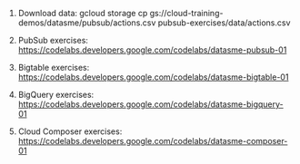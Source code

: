 
1. Download data:
gcloud storage cp gs://cloud-training-demos/datasme/pubsub/actions.csv pubsub-exercises/data/actions.csv

2. PubSub exercises:
https://codelabs.developers.google.com/codelabs/datasme-pubsub-01

3. Bigtable exercises:
https://codelabs.developers.google.com/codelabs/datasme-bigtable-01

4. BigQuery exercises:
https://codelabs.developers.google.com/codelabs/datasme-bigquery-01

5. Cloud Composer exercises:
https://codelabs.developers.google.com/codelabs/datasme-composer-01
